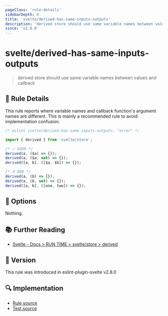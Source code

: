 ```yaml
---
pageClass: 'rule-details'
sidebarDepth: 0
title: 'svelte/derived-has-same-inputs-outputs'
description: 'derived store should use same variable names between values and callback'
since: 'v2.8.0'
---
```


# svelte/derived-has-same-inputs-outputs

> derived store should use same variable names between values and callback

## :book: Rule Details

This rule reports where variable names and callback function's argument names are different.
This is mainly a recommended rule to avoid implementation confusion.

<ESLintCodeBlock language="javascript">

<!--eslint-skip-->

```js
/* eslint svelte/derived-has-same-inputs-outputs: "error" */

import { derived } from 'svelte/store';

/* ✓ GOOD */
derived(a, ($a) => {});
derived(a, ($a, set) => {});
derived([a, b], ([$a, $b]) => {});

/* ✗ BAD */
derived(a, (b) => {});
derived(a, (b, set) => {});
derived([a, b], ([one, two]) => {});
```

</ESLintCodeBlock>

## :wrench: Options

Nothing.

## :books: Further Reading

- [Svelte - Docs > RUN TIME > svelte/store > derived](https://svelte.dev/docs#run-time-svelte-store-derived)

## :rocket: Version

This rule was introduced in eslint-plugin-svelte v2.8.0

## :mag: Implementation

- [Rule source](https://github.com/sveltejs/eslint-plugin-svelte/blob/main/packages/eslint-plugin-svelte/src/rules/derived-has-same-inputs-outputs.ts)
- [Test source](https://github.com/sveltejs/eslint-plugin-svelte/blob/main/packages/eslint-plugin-svelte/tests/src/rules/derived-has-same-inputs-outputs.ts)
